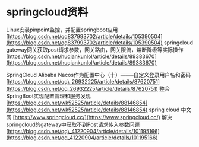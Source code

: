 # springcloud资料
Linux安装pinpoint监控，并配置springboot应用
[https://blog.csdn.net/qq837993702/article/details/105390504](https://blog.csdn.net/qq837993702/article/details/105390504)
springcloud gateway网关获取post请求参数，网关路由，网关限流，熔断降级等实际操作
[https://blog.csdn.net/huqiankunlol/article/details/89383670](https://blog.csdn.net/huqiankunlol/article/details/89383670)

SpringCloud Alibaba Nacos作为配置中心（十）——–自定义登录用户名和密码
[https://blog.csdn.net/qq\_26932225/article/details/87620751](https://blog.csdn.net/qq_26932225/article/details/87620751)
整合SpringBoot实现配置管理和服务发现
[https://blog.csdn.net/wk52525/article/details/88146854](https://blog.csdn.net/wk52525/article/details/88146854)
spring cloud 中文网
[https://www.springcloud.cc/](https://www.springcloud.cc/)
解决springcloud的gateway中获取不到Post请求传入参数问题
[https://blog.csdn.net/qq\_41220904/article/details/101195166](https://blog.csdn.net/qq_41220904/article/details/101195166)